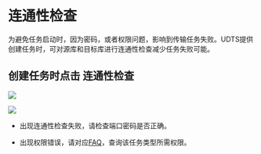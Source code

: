 

# 连通性检查

为避免任务启动时，因为密码，或者权限问题，影响到传输任务失败。UDTS提供创建任务时，可对源库和目标库进行连通性检查减少任务失败可能。

## 创建任务时点击 连通性检查

![](http://antman-docs.cn-bj.ufileos.com/udtscheck001.png)

![](http://antman-docs.cn-bj.ufileos.com/udtscheck001.png)

- 出现连通性检查失败，请检查端口密码是否正确。

- 出现权限错误，请对应[FAQ](https://docs.ucloud.cn/udts/faq?id=%e9%97%ae%ef%bc%9amysql-%e5%85%a8%e9%87%8f%e8%bf%81%e7%a7%bb%e9%9c%80%e8%a6%81%e6%bb%a1%e8%b6%b3%e5%93%aa%e4%ba%9b%e6%9d%a1%e4%bb%b6)，查询该任务类型所需权限。
